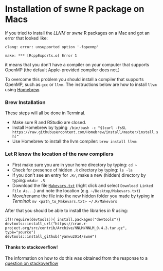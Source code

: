 # Installation of swne R package on Macs
If you tried to install the *LLNM* or *swne* R packages on a Mac and got an error that looked like:  

`clang: error: unsupported option '-fopenmp'`  

`make: *** [RcppExports.o] Error 1`  

it means that you don't have a compiler on your computer that supports OpenMP (the default Apple-provided compiler does not.)

To overcome this problem you should install a compiler that supports OpenMP, such as `gcc` or `llvm`. The instructions below are how to install `llvm` using [Homebrew](https://brew.sh).

### Brew Installation
These steps will all be done in Terminal.
* Make sure R and RStudio are closed.
* Install Homebrew by typing:
`/bin/bash -c "$(curl -fsSL https://raw.githubusercontent.com/Homebrew/install/master/install.sh)"`
* Use Homebrew to install the llvm compiler: `brew install llvm`

### Let R know the location of the new compilers
* First make sure you are in your home directory by typing: `cd ~`  
* Check for presence of hidden `.R` directory by typing: `ls -la`  
* If you don't see an entry for `.R/`, make a new (hidden) directory by typing: `mkdir .R`
* Download the file [`Makevars.txt`](https://raw.githubusercontent.com/QSBSC/QSBSC_Class_2020/master/mac_swne_installation/Makevars.txt) (right click and select `Download Linked File As...`) and note the location (e.g. `~/Desktop/Makevars.txt`)
* Move/rename the file into the new hidden folder you made by typing in *Terminal*: `mv <path_to_Makevars.txt> ~/.R/Makevars`

After that you should be able to install the libraries *in R* using:  

`if(!require(devtools)){ install.packages("devtools")}`  
`devtools::install_url("https://cran.r-project.org/src/contrib/Archive/NNLM/NNLM_0.4.3.tar.gz", type="source")`  
`devtools::install_github("yanwu2014/swne")`  

#### Thanks to stackoverflow!
The information on how to do this was obtained from the response to a [question on stackoverflow](https://stackoverflow.com/questions/43595457/alternate-compiler-for-installing-r-packages-clang-error-unsupported-option)
